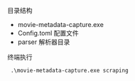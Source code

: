 目录结构

- movie-metadata-capture.exe
- Config.toml 配置文件
- parser 解析器目录

终端执行
```shell
 .\movie-metadata-capture.exe scraping
```
